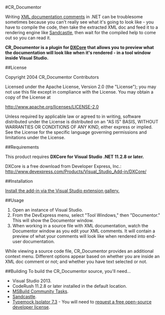 #CR_Documentor

Writing [XML documentation comments](http://msdn.microsoft.com/en-us/library/b2s063f7.aspx) in .NET can be troublesome sometimes because you can't really see what it's going to look like - you have to compile the code, then take the extracted XML doc and feed it to a rendering engine like [Sandcastle](http://www.codeplex.com/Sandcastle), then wait for the compiled help to come out so you can read it.

**CR_Documentor is a plugin for [DXCore](http://www.devexpress.com/Products/Visual_Studio_Add-in/DXCore/) that allows you to preview what the documentation will look like when it's rendered - in a tool window inside Visual Studio.**

##License

Copyright 2004 CR_Documentor Contributors

Licensed under the Apache License, Version 2.0 (the "License"); you may not use this file except in compliance with the License. You may obtain a copy of the License at

http://www.apache.org/licenses/LICENSE-2.0

Unless required by applicable law or agreed to in writing, software distributed under the License is distributed on an "AS IS" BASIS, WITHOUT WARRANTIES OR CONDITIONS OF ANY KIND, either express or implied. See the License for the specific language governing permissions and limitations under the License.

##Requirements

This product requires **DXCore for Visual Studio .NET 11.2.8 or later.**

DXCore is a free download from Developer Express, Inc.: http://www.devexpress.com/Products/Visual_Studio_Add-in/DXCore/

##Installation

[Install the add-in via the Visual Studio extension gallery.](https://visualstudiogallery.msdn.microsoft.com/668a65b5-2468-4afa-b78d-8c369850e2b2)

##Usage

1. Open an instance of Visual Studio.
2. From the DevExpress menu, select "Tool Windows," then "Documentor."  This will show the Documentor window.
3. When working in a source file with XML documentation, watch the Documentor window as you edit your XML comments.  It will contain a preview of what your comments will look like when rendered into end-user documentation.

While viewing a source code file, CR_Documentor provides an additional context menu.  Different options appear based on whether you are inside an XML doc comment or not; and whether you have text selected or not.

##Building
To build the CR\_Documentor source, you'll need...

  * Visual Studio 2013.
  * CodeRush 11.2.8 or later installed in the default location.
  * [MSBuild Community Tasks](http://msbuildtasks.tigris.org/).
  * [Sandcastle](http://codeplex.com/Sandcastle).
  * [Typemock Isolator 7.3](http://www.typemock.com) - You will need to [request a free open-source developer license](http://www.typemock.com/free_open_source_license_form.php).
